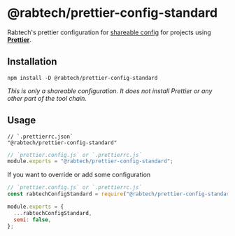 # @rabtech/prettier-config-standard

Rabtech's prettier configuration for [shareable config](https://prettier.io/docs/en/configuration.html#sharing-configurations)
for projects using **[Prettier](https://prettier.io/)**.

## Installation

```
npm install -D @rabtech/prettier-config-standard
```

_This is only a shareable configuration. It does not install Prettier or any other part of the tool chain._

## Usage

```jsonc
// `.prettierrc.json`
"@rabtech/prettier-config-standard"
```

```javascript
// `prettier.config.js` or `.prettierrc.js`
module.exports = "@rabtech/prettier-config-standard";
```

If you want to override or add some configuration

```javascript
// `prettier.config.js` or `.prettierrc.js`
const rabtechConfigStandard = require("@rabtech/prettier-config-standard");

module.exports = {
  ...rabtechConfigStandard,
  semi: false,
};
```
